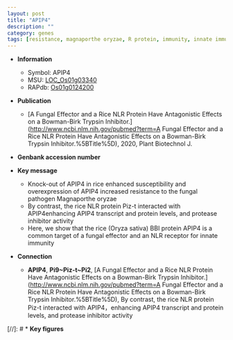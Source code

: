 ```yaml
---
layout: post
title: "APIP4"
description: ""
category: genes
tags: [resistance, magnaporthe oryzae, R protein, immunity, innate immunity, pathogen]
---
```


* **Information**  
    + Symbol: APIP4  
    + MSU: [LOC_Os01g03340](http://rice.uga.edu/cgi-bin/ORF_infopage.cgi?orf=LOC_Os01g03340)  
    + RAPdb: [Os01g0124200](https://rapdb.dna.affrc.go.jp/locus/?name=Os01g0124200)  

* **Publication**  
    + [A Fungal Effector and a Rice NLR Protein Have Antagonistic Effects on a Bowman-Birk Trypsin Inhibitor.](http://www.ncbi.nlm.nih.gov/pubmed?term=A Fungal Effector and a Rice NLR Protein Have Antagonistic Effects on a Bowman-Birk Trypsin Inhibitor.%5BTitle%5D), 2020, Plant Biotechnol J.

* **Genbank accession number**  

* **Key message**  
    + Knock-out of APIP4 in rice enhanced susceptibility and overexpression of APIP4 increased resistance to the fungal pathogen Magnaporthe oryzae
    + By contrast, the rice NLR protein Piz-t interacted with APIP4<a3><ac>enhancing APIP4 transcript and protein levels, and protease inhibitor activity
    + Here, we show that the rice (Oryza sativa) BBI protein APIP4 is  a common target of a fungal effector and an NLR receptor for innate immunity

* **Connection**  
    + __APIP4__, __Pi9~Piz-t~Pi2__, [A Fungal Effector and a Rice NLR Protein Have Antagonistic Effects on a Bowman-Birk Trypsin Inhibitor.](http://www.ncbi.nlm.nih.gov/pubmed?term=A Fungal Effector and a Rice NLR Protein Have Antagonistic Effects on a Bowman-Birk Trypsin Inhibitor.%5BTitle%5D),  By contrast, the rice NLR protein Piz-t interacted with APIP4，enhancing APIP4 transcript and protein levels, and protease inhibitor activity

[//]: # * **Key figures**  


